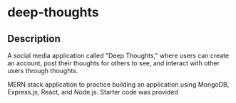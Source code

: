 # deep-thoughts

## Description
A social media application called "Deep Thoughts," where users can create an account, 
post their thoughts for others to see, and interact with other users through thoughts.

MERN stack application to practice building an application using MongoDB, Express.js, React, and Node.js.
Starter code was provided
